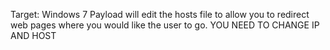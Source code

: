 Target: Windows 7
Payload will edit the hosts file to allow you to redirect web pages where you would like the user to go.
YOU NEED TO CHANGE IP AND HOST
